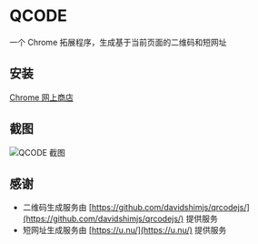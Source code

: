 # QCODE
一个 Chrome 拓展程序，生成基于当前页面的二维码和短网址

## 安装
[Chrome 网上商店](https://chrome.google.com/webstore/detail/qcode/aefjmcpolambjjegdnmpcblmldcoebdm/related?utm_source=InfinityNewtab)

## 截图
![QCODE 截图](https://lh3.googleusercontent.com/LU31rLTwYKKPWmWKarXJoi_u1WAmFdCX7ZOg9J21_f2LVXSb7f6_1DtsZNJCD9yztOGy0gfAJfs=w640-h400-e365)

## 感谢
* 二维码生成服务由 [https://github.com/davidshimjs/qrcodejs/](https://github.com/davidshimjs/qrcodejs/) 提供服务
* 短网址生成服务由 [https://u.nu/](https://u.nu/) 提供服务